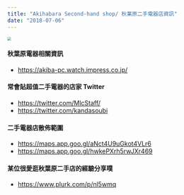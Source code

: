 ```yaml
---
title: "Akihabara Second-hand shop/ 秋業原二手電器店資訊"
date: "2018-07-06"
---
```


<img src="https://i.imgur.com/EOXYCV1.jpg)" style="zoom:50%" />

</br>

#### 秋葉原電器相關資訊
* https://akiba-pc.watch.impress.co.jp/

#### 常會貼超值二手電器的店家 Twitter
* https://twitter.com/MlcStaff/
* https://twitter.com/kandasoubi

#### 二手電器店散佈範圍
* https://maps.app.goo.gl/aNct4U9uGkot4VLr6
* https://maps.app.goo.gl/hwkePXrh5rwJXr469

#### 某位很愛逛秋葉原二手店的經驗分享噗
* https://www.plurk.com/p/nl5wmq